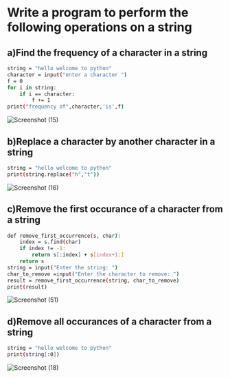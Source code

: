 # Write a program to perform the following operations on a string
## a)Find the frequency of a character in a string
```bash
string = "hello welcome to python"
character = input("enter a character ")
f = 0
for i in string:
    if i == character:
        f += 1
print("frequency of",character,'is',f)
```
![Screenshot (15)](https://github.com/user-attachments/assets/a20283bf-6d3a-4e0c-940a-84700fd2f560)

## b)Replace a character by another character in a string 
```bash
string = "hello welcome to python"
print(string.replace("h","t"))
```
![Screenshot (16)](https://github.com/user-attachments/assets/b5c04616-6540-4242-be6f-0c59454db425)

## c)Remove the first occurance of a character from a string
```bash
def remove_first_occurrence(s, char):
    index = s.find(char)
    if index != -1:
        return s[:index] + s[index+1:]
    return s
string = input("Enter the string: ")
char_to_remove =input("Enter the character to remove: ")
result = remove_first_occurrence(string, char_to_remove)
print(result)  
```
![Screenshot (51)](https://github.com/user-attachments/assets/85613046-162a-47d2-a881-b8844f517e76)


## d)Remove all occurances of a character from a string
```bash
string = "hello welcome to python"
print(string[:0])
```
![Screenshot (18)](https://github.com/user-attachments/assets/7c78ee81-10ea-4503-b23a-4505b6c1860e)
